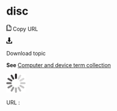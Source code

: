 # disc

![Copy URL](media/disc/Copy.png)
Copy URL

![Download](media/disc/Download.png)

Download topic

**See** [Computer and device term collection](https://worldready.cloudapp.net/Styleguide/Read?id=2700&topicid=26597)

![In progress](media/disc/activity-large.gif)

URL :
